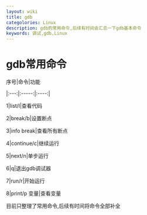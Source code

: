 ```yaml
---
layout: wiki
title: gdb
categolories: Linux
description: gdb的常用命令,后续有时间会汇总一下gdb基本命令
keywords: 调试,gdb,Linux
---
```


# gdb常用命令

序号|命令|功能

|:---:|:-----:|:----:|

1|list/l|查看代码

2|break/b|设置断点

3|info break|查看所有断点

4|continue/c|继续运行

5|next/n|单步运行

6|q|退出gdb调试器

7|run/r|开始运行

8|print/p 变量|查看变量

目前只整理了常用命令,后续有时间将命令全部补全










